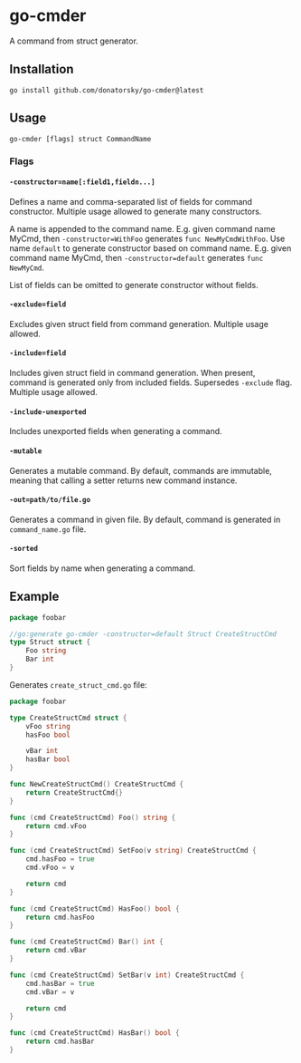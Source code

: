 # go-cmder

A command from struct generator.

## Installation

```shell
go install github.com/donatorsky/go-cmder@latest
```

## Usage

```shell
go-cmder [flags] struct CommandName
```

### Flags

#### `-constructor=name[:field1,fieldn...]`

Defines a name and comma-separated list of fields for command constructor.
Multiple usage allowed to generate many constructors.

A name is appended to the command name. E.g. given command name MyCmd, then `-constructor=WithFoo` generates `func NewMyCmdWithFoo`.
Use name `default` to generate constructor based on command name. E.g. given command name MyCmd, then `-constructor=default` generates `func NewMyCmd`.

List of fields can be omitted to generate constructor without fields.

#### `-exclude=field`

Excludes given struct field from command generation.
Multiple usage allowed.

#### `-include=field`

Includes given struct field in command generation.
When present, command is generated only from included fields.
Supersedes `-exclude` flag.
Multiple usage allowed.

#### `-include-unexported`

Includes unexported fields when generating a command.

#### `-mutable`

Generates a mutable command.
By default, commands are immutable, meaning that calling a setter returns new command instance.

#### `-out=path/to/file.go`

Generates a command in given file.
By default, command is generated in `command_name.go` file.

#### `-sorted`

Sort fields by name when generating a command.

## Example
```go
package foobar

//go:generate go-cmder -constructor=default Struct CreateStructCmd
type Struct struct {
	Foo string
	Bar int
}
```

Generates `create_struct_cmd.go` file:
```go
package foobar

type CreateStructCmd struct {
	vFoo string
	hasFoo bool

	vBar int
	hasBar bool
}

func NewCreateStructCmd() CreateStructCmd {
	return CreateStructCmd{}
}

func (cmd CreateStructCmd) Foo() string {
	return cmd.vFoo
}

func (cmd CreateStructCmd) SetFoo(v string) CreateStructCmd {
	cmd.hasFoo = true
	cmd.vFoo = v

	return cmd
}

func (cmd CreateStructCmd) HasFoo() bool {
	return cmd.hasFoo
}

func (cmd CreateStructCmd) Bar() int {
	return cmd.vBar
}

func (cmd CreateStructCmd) SetBar(v int) CreateStructCmd {
	cmd.hasBar = true
	cmd.vBar = v

	return cmd
}

func (cmd CreateStructCmd) HasBar() bool {
	return cmd.hasBar
}
```
